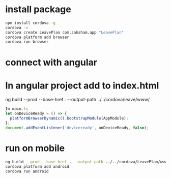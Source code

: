 # install package
```bash
npm install cordova -g
cordova -v
cordova create LeavePlan com.saksham.app "LeavePlan"
cordova platform add browser
cordova run browser

```

# connect with angular
# In angular project add to index.html 
<script type='text/javascript' src='cordova.js'></script>

ng build --prod --base-href . --output-path ../../cordova/leave/www/

```javascript
In main.ts
let onDeviceReady = () => {
  platformBrowserDynamic().bootstrapModule(AppModule);
};
document.addEventListener('deviceready', onDeviceReady, false);

````
# run on mobile
```bash
ng build --prod --base-href . --output-path ../../cordova/LeavePlan/www/
cordova platform add android
cordova run android